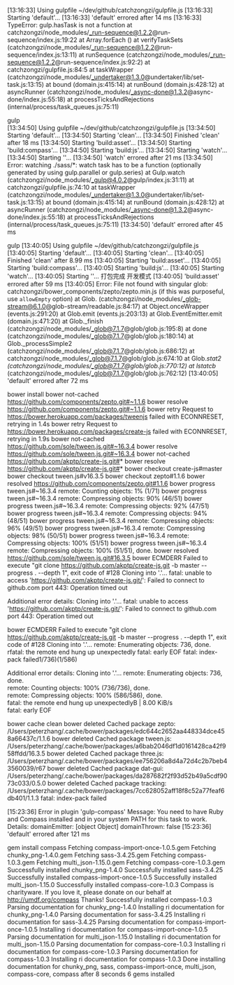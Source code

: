 [13:16:33] Using gulpfile ~/dev/github/catchzongzi/gulpfile.js
[13:16:33] Starting 'default'...
[13:16:33] 'default' errored after 14 ms
[13:16:33] TypeError: gulp.hasTask is not a function
    at catchzongzi/node_modules/_run-sequence@1.2.2@run-sequence/index.js:19:22
    at Array.forEach (<anonymous>)
    at verifyTaskSets (catchzongzi/node_modules/_run-sequence@1.2.2@run-sequence/index.js:13:11)
    at runSequence (catchzongzi/node_modules/_run-sequence@1.2.2@run-sequence/index.js:92:2)
    at catchzongzi/gulpfile.js:84:5
    at taskWrapper (catchzongzi/node_modules/_undertaker@1.3.0@undertaker/lib/set-task.js:13:15)
    at bound (domain.js:415:14)
    at runBound (domain.js:428:12)
    at asyncRunner (catchzongzi/node_modules/_async-done@1.3.2@async-done/index.js:55:18)
    at processTicksAndRejections (internal/process/task_queues.js:75:11)


gulp        
[13:34:50] Using gulpfile ~/dev/github/catchzongzi/gulpfile.js
[13:34:50] Starting 'default'...
[13:34:50] Starting 'clean'...
[13:34:50] Finished 'clean' after 18 ms
[13:34:50] Starting 'build:asset'...
[13:34:50] Starting 'build:compass'...
[13:34:50] Starting 'build:js'...
[13:34:50] Starting 'watch'...
[13:34:50] Starting '<anonymous>'...
[13:34:50] 'watch' errored after 21 ms
[13:34:50] Error: watching ./sass/*: watch task has to be a function (optionally generated by using gulp.parallel or gulp.series)
    at Gulp.watch (catchzongzi/node_modules/_gulp@4.0.2@gulp/index.js:31:11)
    at catchzongzi/gulpfile.js:74:10
    at taskWrapper (catchzongzi/node_modules/_undertaker@1.3.0@undertaker/lib/set-task.js:13:15)
    at bound (domain.js:415:14)
    at runBound (domain.js:428:12)
    at asyncRunner (catchzongzi/node_modules/_async-done@1.3.2@async-done/index.js:55:18)
    at processTicksAndRejections (internal/process/task_queues.js:75:11)
[13:34:50] 'default' errored after 45 ms


gulp
[13:40:05] Using gulpfile ~/dev/github/catchzongzi/gulpfile.js
[13:40:05] Starting 'default'...
[13:40:05] Starting 'clean'...
[13:40:05] Finished 'clean' after 8.99 ms
[13:40:05] Starting 'build:asset'...
[13:40:05] Starting 'build:compass'...
[13:40:05] Starting 'build:js'...
[13:40:05] Starting 'watch'...
[13:40:05] Starting '<anonymous>'...
打包完成
开发模式
[13:40:05] 'build:asset' errored after 59 ms
[13:40:05] Error: File not found with singular glob: catchzongzi/bower_components/zepto/zepto.min.js (if this was purposeful, use `allowEmpty` option)
    at Glob.<anonymous> (catchzongzi/node_modules/_glob-stream@6.1.0@glob-stream/readable.js:84:17)
    at Object.onceWrapper (events.js:291:20)
    at Glob.emit (events.js:203:13)
    at Glob.EventEmitter.emit (domain.js:471:20)
    at Glob._finish (catchzongzi/node_modules/_glob@7.1.7@glob/glob.js:195:8)
    at done (catchzongzi/node_modules/_glob@7.1.7@glob/glob.js:180:14)
    at Glob._processSimple2 (catchzongzi/node_modules/_glob@7.1.7@glob/glob.js:686:12)
    at catchzongzi/node_modules/_glob@7.1.7@glob/glob.js:674:10
    at Glob._stat2 (catchzongzi/node_modules/_glob@7.1.7@glob/glob.js:770:12)
    at lstatcb_ (catchzongzi/node_modules/_glob@7.1.7@glob/glob.js:762:12)
[13:40:05] 'default' errored after 72 ms




bower install
bower not-cached    https://github.com/components/zepto.git#~1.1.6
bower resolve       https://github.com/components/zepto.git#~1.1.6
bower retry         Request to https://bower.herokuapp.com/packages/tweenjs failed with ECONNRESET, retrying in 1.4s
bower retry         Request to https://bower.herokuapp.com/packages/create-js failed with ECONNRESET, retrying in 1.9s
bower not-cached    https://github.com/sole/tween.js.git#~16.3.4
bower resolve       https://github.com/sole/tween.js.git#~16.3.4
bower not-cached    https://github.com/akptp/create-js.git#*
bower resolve       https://github.com/akptp/create-js.git#*
bower checkout      create-js#master
bower checkout      tween.js#v16.3.5
bower checkout      zepto#1.1.6
bower resolved      https://github.com/components/zepto.git#1.1.6
bower progress      tween.js#~16.3.4 remote: Counting objects:   1% (1/71)
bower progress      tween.js#~16.3.4 remote: Compressing objects:  90% (46/51)
bower progress      tween.js#~16.3.4 remote: Compressing objects:  92% (47/51)
bower progress      tween.js#~16.3.4 remote: Compressing objects:  94% (48/51)
bower progress      tween.js#~16.3.4 remote: Compressing objects:  96% (49/51)
bower progress      tween.js#~16.3.4 remote: Compressing objects:  98% (50/51)
bower progress      tween.js#~16.3.4 remote: Compressing objects: 100% (51/51)
bower progress      tween.js#~16.3.4 remote: Compressing objects: 100% (51/51), done.
bower resolved      https://github.com/sole/tween.js.git#16.3.5
bower ECMDERR       Failed to execute "git clone https://github.com/akptp/create-js.git -b master --progress . --depth 1", exit code of #128 Cloning into '.'... fatal: unable to access 'https://github.com/akptp/create-js.git/': Failed to connect to github.com port 443: Operation timed out

Additional error details:
Cloning into '.'...
fatal: unable to access 'https://github.com/akptp/create-js.git/': Failed to connect to github.com port 443: Operation timed out




bower ECMDERR       Failed to execute "git clone https://github.com/akptp/create-js.git -b master --progress . --depth 1", exit code of #128 Cloning into '.'... remote: Enumerating objects: 736, done.         rfatal: the remote end hung up unexpectedly fatal: early EOF fatal: index-pack failed1/736)(1/586)        

Additional error details:
Cloning into '.'...
remote: Enumerating objects: 736, done.        
remote: Counting objects: 100% (736/736), done.        
remote: Compressing objects: 100% (586/586), done.        
fatal: the remote end hung up unexpectedlyB | 8.00 KiB/s    
fatal: early EOF


bower cache clean
bower deleted       Cached package zepto: /Users/peterzhang/.cache/bower/packages/edc644c2652aa448334dce458a66437c/1.1.6
bower deleted       Cached package tween.js: /Users/peterzhang/.cache/bower/packages/a6bab2046df1d0161428ca42f958ffdd/16.3.5
bower deleted       Cached package three.js: /Users/peterzhang/.cache/bower/packages/ee756206a8d4a72d4c2b7beb43560039/r67
bower deleted       Cached package dat-gui: /Users/peterzhang/.cache/bower/packages/da287682f2f93d52b49a5cdf9073c033/0.5.0
bower deleted       Cached package tracking: /Users/peterzhang/.cache/bower/packages/7cc628052aff18f8c52a77feaf6db401/1.1.3
fatal: index-pack failed


[15:23:36] Error in plugin 'gulp-compass'
Message:
    You need to have Ruby and Compass installed and in your system PATH for this task to work.
Details:
    domainEmitter: [object Object]
    domainThrown: false
[15:23:36] 'default' errored after 121 ms




gem install compass
Fetching compass-import-once-1.0.5.gem
Fetching chunky_png-1.4.0.gem
Fetching sass-3.4.25.gem
Fetching compass-1.0.3.gem
Fetching multi_json-1.15.0.gem
Fetching compass-core-1.0.3.gem
Successfully installed chunky_png-1.4.0
Successfully installed sass-3.4.25
Successfully installed compass-import-once-1.0.5
Successfully installed multi_json-1.15.0
Successfully installed compass-core-1.0.3
    Compass is charityware. If you love it, please donate on our behalf at http://umdf.org/compass Thanks!
Successfully installed compass-1.0.3
Parsing documentation for chunky_png-1.4.0
Installing ri documentation for chunky_png-1.4.0
Parsing documentation for sass-3.4.25
Installing ri documentation for sass-3.4.25
Parsing documentation for compass-import-once-1.0.5
Installing ri documentation for compass-import-once-1.0.5
Parsing documentation for multi_json-1.15.0
Installing ri documentation for multi_json-1.15.0
Parsing documentation for compass-core-1.0.3
Installing ri documentation for compass-core-1.0.3
Parsing documentation for compass-1.0.3
Installing ri documentation for compass-1.0.3
Done installing documentation for chunky_png, sass, compass-import-once, multi_json, compass-core, compass after 8 seconds
6 gems installed
